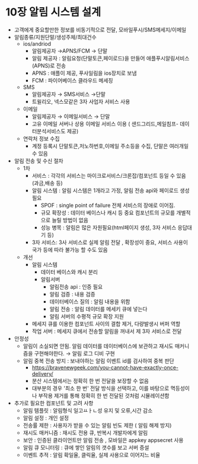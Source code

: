 # 10장 알림 시스템 설계

- 고객에게 중요할만한 정보를 비동기적으로 전달, 모바일푸시/SMS메세지/이메일
- 알림종류/지원단말/생성주체/최대건수
    - ios/andriod
        - 알림제공자 →APNS/FCM → 단말
        - 알림 제공자 : 알림요청(단말토큰,페이로드)을 만들어 애플푸시알림서비스(APNS)로 전송
        - APNS : 애플이 제공, 푸사일림을 ios장치로 보냄
        - FCM : 파이어베이스 클라우드 메세징
    - SMS
        - 알림제공자 → SMS서비스 →단말
        - 트윌리오, 넥스모같은 3자 사업자 서비스 사용
    - 이메일
        - 알림제공자 → 이메일서비스 → 단말
        - 고유 이메일 서버나 상용 이메일 서비스 이용 ( 샌드그리드,메일침프- 데이터분석서비스도 제공)
    - 연락처 정보 수집
        - 계정 등록시 단말토큰,저노하번호,이메일 주소등을 수집, 단말은 여러개일 수 있음
- 알림 전송 및 수신 절차
    - 1차
        - 서비스 : 각각의 서비스는 마이크로서비스/크론잡/컴포넌트 등일 수 있음(과금,배송 등)
        - 알림 시스템 : 알림 시스템은 1개라고 가정, 알림 전송 api와 페이로드 생성 필요
            - SPOF : single point of failure 전체 서비스의 장애로 이어짐.
            - 규모 확장성 : 데이터 베이스나 캐시 등 중요 컴포넌트의 규모를 개별적으로 늘릴 방법이 없음
            - 성능 병목 : 알림은 많은 자원필요(html페이지 생성, 3자 서비스 응답대기 등)
        - 3자 서비스: 3사 서비스로 실제 알림 전달 , 확장성이 중요, 서비스 사용이 국가 등에 따라 불가능 할 수도 있음
    - 개선
        - 알림 시스템
            - 데이터 베이스와 캐시 분리
            - 알림서버
                - 알림전송 api : 인증 필요
                - 알림 검증 : 내용 검증
                - 데이터베이스 질의 : 알림 내용을 위함
                - 알림 전송 : 알림 데이터를 메세키 큐에 넣는다
                - 알림 서버의 수평적 규모 확장 지원
        - 메세지 큐를 이용한 컴포넌트 사이의 결합 제거, 다량발생시 버퍼 역할
        - 작업 서버 : 메세지 큐에서 전송할 알림을 꺼내서 제 3자 서비스로 전달
- 안정성
    - 알림이 소실되면 안됨. 알림 데이터를 데이터베이스에 보관하고 재시도 매커니즘을 구현해야한다. → 알림 로그 디비 구현
    - 알림 중복 전송 방지 : 보내야하는 알림 이벤트 id를 검사하여 중복 판단
        - https://bravenewgeek.com/you-cannot-have-exactly-once-delivery/
        - 분산 시스템에서는 정확히 한 번 전달을 보장할 수 없음
        - 대부분의 경우 '최소 한 번' 전달 방식을 선택하고, 이를 바탕으로 멱등성이나 부작용 제거를 통해 정확히 한 번 전달된 것처럼 시뮬레이션함
- 추가로 필요한 컴포넌트 및 고려 사항
    - 알림 템플릿 : 알림형식 일고ㅛㅏㄴ성 유지 및 오류,시간 감소
    - 알림 설정 : 개인 설정
    - 전송률 제한 : 사용자가 받을 수 있는 알림 빈도 제한 ( 알림 해제 방지)
    - 재시도 매커니즘 : 재시도 전용 큐, 반복시 개발자에게 알림
    - 보안 : 인증된 클라이언트만 알림 전송 , 모바일은 appkey appsecret 사용
    - 알림 큐 모니터링 : 큐에 쌓인 알림의 갯수를 보고 서버 증설
    - 이벤트 추적 : 알림 확일율, 클릭율, 실제 사용으로 이어지느 비율

